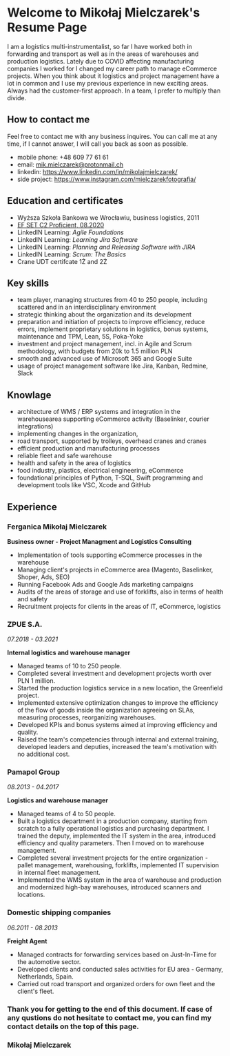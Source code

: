 # Welcome to Mikołaj Mielczarek's Resume Page

I am a logistics multi-instrumentalist, so far I have worked both in forwarding and transport as well as in the areas of warehouses and production logistics. Lately due to COVID affecting manufacturing companies I worked for I changed my career path to manage eCommerce projects. When you think about it logistics and project management have a lot in common and I use my previous experience in new exciting areas. Always had the customer-first approach. In a team, I prefer to multiply than divide.

## How to contact me

Feel free to contact me with any business inquires. You can call me at any time, if I cannot answer, I will call you back as soon as possible.

- mobile phone: +48 609 77 61 61
- email: mik.mielczarek@protonmail.ch
- linkedin: https://www.linkedin.com/in/mikolajmielczarek/
- side project: https://www.instagram.com/mielczarekfotografia/

## Education and certificates
- Wyższa Szkoła Bankowa we Wrocławiu, business logistics, 2011
- [EF SET C2 Proficient, 08.2020](https://www.efset.org/cert/7wZ5mr)
- LinkedIN Learning: _Agile Foundations_ 
- LinkedIN Learning: _Learning Jira Software_
- LinkedIN Learning: _Planning and Releasing Software with JIRA_ 
- LinkedIN Learning: _Scrum: The Basics_
- Crane UDT certifcate 1Ż and 2Ż

## Key skills
- team player, managing structures from 40 to 250 people, including scattered and in an interdisciplinary environment
- strategic thinking about the organization and its development
- preparation and initiation of projects to improve efficiency, reduce errors, implement proprietary solutions in logistics, bonus systems, maintenance and TPM, Lean, 5S, Poka-Yoke
- investment and project management, incl. in Agile and Scrum methodology, with budgets from 20k to 1.5 million PLN
- smooth and advanced use of Microsoft 365 and Google Suite 
- usage of project management software like Jira, Kanban, Redmine, Slack

## Knowlage 
- architecture of WMS / ERP systems and integration in the warehousearea supporting eCommerce activity (Baselinker, courier integrations)
- implementing changes in the organization,
- road transport, supported by trolleys, overhead cranes and cranes
- efficient production and manufacturing processes
- reliable fleet and safe warehouse
- health and safety in the area of logistics
- food industry, plastics, electrical engineering, eCommerce
- foundational principles of Python, T-SQL, Swift programming and development tools like VSC, Xcode and GitHub

## Experience

### Ferganica Mikołaj Mielczarek
**Business owner - Project Managment and Logistics Consulting**

- Implementation of tools supporting eCommerce processes in the warehouse
- Managing client's projects in eCommerce area (Magento, Baselinker, Shoper, Ads, SEO)
- Running Facebook Ads and Google Ads marketing campaigns
- Audits of the areas of storage and use of forklifts, also in terms of health and safety
- Recruitment projects for clients in the areas of IT, eCommerce, logistics

### ZPUE S.A.
_07.2018 - 03.2021_

**Internal logistics and warehouse manager** 
- Managed teams of 10 to 250 people.
- Completed several investment and development projects worth over PLN 1 million.
- Started the production logistics service in a new location, the Greenfield project.
- Implemented extensive optimization changes to improve the efficiency of the flow of goods inside the organization agreeing on SLAs, measuring processes, reorganizing warehouses.
- Developed KPIs and bonus systems aimed at improving efficiency and quality.
- Raised the team's competencies through internal and external training, developed leaders and deputies, increased the team's motivation with no additional cost.

### Pamapol Group
_08.2013 - 04.2017_

**Logistics and warehouse manager**
- Managed teams of 4 to 50 people.
- Built a logistics department in a production company, starting from scratch to a fully operational logistics and purchasing department. I trained the deputy, implemented the IT system in the area, introduced efficiency and quality parameters. Then I moved on to warehouse management.
- Completed several investment projects for the entire organization - pallet management, warehousing, forklifts, implemented IT supervision in internal fleet management.
- Implemented the WMS system in the area of warehouse and production and modernized high-bay warehouses, introduced scanners and locations.

### Domestic shipping companies
_06.2011 - 08.2013_

**Freight Agent**
- Managed contracts for forwarding services based on Just-In-Time for the automotive sector.
- Developed clients and conducted sales activities for EU area - Germany, Netherlands, Spain.
- Carried out road transport and organized orders for own fleet and the client's fleet.

### Thank you for getting to the end of this document. If case of any qustions do not hesitate to contact me, you can find my contact details on the top of this page.
### Mikołaj Mielczarek
